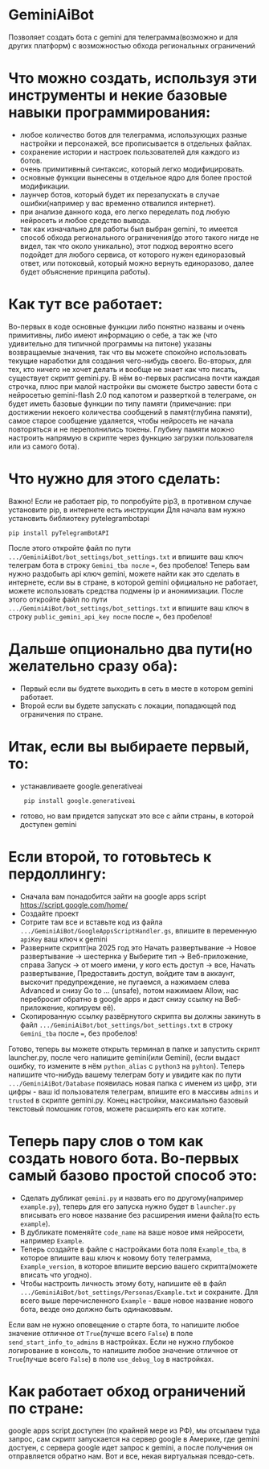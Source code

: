 # GeminiAiBot
Позволяет создать бота с gemini для телеграмма(возможно и для других платформ) с возможностью обхода региональных ограничений

# Что можно создать, используя эти инструменты и некие базовые навыки программирования:
- любое количество ботов для телеграмма, использующих разные настройки и персонажей, все прописывается в отдельных файлах.
- сохранение истории и настроек пользователей для каждого из ботов.
- очень примитивный синтаксис, который легко модифицировать.
- основные функции вынесены в отдельное ядро для более простой модификации.
- лаунчер ботов, который будет их перезапускать в случае ошибки(например у вас временно отвалился интернет).
- при анализе данного кода, его легко переделать под любую нейросеть и любое средство вывода.
- так как изначально для работы был выбран gemini, то имеется способ обхода регионального ограничения(до этого такого нигде не видел, так что около уникально), этот подход вероятно всего подойдет для любого сервиса, от которого нужен единоразовый ответ, или потоковый, который можно вернуть единоразово, далее будет объяснение принципа работы).

# Как тут все работает:
Во-первых в коде основные функции либо понятно названы и очень примитивны, либо имеют информацию о себе, а так же (что удивительно для типичной программы на питоне) указаны возвращаемые значения, так что вы можете спокойно использовать текущие наработки для создания чего-нибудь своего. Во-вторых, для тех, кто ничего не хочет делать и вообще не знает как что писать, существует скрипт gemini.py. В нём во-первых расписана почти каждая строчка, плюс при малой настройки вы сможете быстро завести бота с нейросетью gemini-flash 2.0 под капотом и разверткой в телеграме, он будет иметь базовые функции по типу памяти (примечание: при достижении некоего количества сообщений в памят(глубина памяти), самое старое сообщение удаляется, чтобы нейросеть не начала повторяться и не переполнились токены. Глубину памяти можно настроить напрямую в скрипте через функцию загрузки пользователя или из самого бота). 

# Что нужно для этого сделать:
Важно! Если не работает pip, то попробуйте pip3, в противном случае установите pip, в интернете есть инструкции
Для начала вам нужно установить библиотеку pytelegrambotapi
```
pip install pyTelegramBotAPI
```
После этого откройте файл по пути `.../GeminiAiBot/bot_settings/bot_settings.txt` и впишите ваш ключ телеграм бота в строку `Gemini_tba после` `=`, без пробелов!
Теперь вам нужно раздобыть api ключ gemini, можете найти как это сделать в интернете, если вы в стране, в которой gemini официально не работает, можете использовать средства подмены ip и анонимизации.
После этого откройте файл по пути `.../GeminiAiBot/bot_settings/bot_settings.txt` и впишите ваш ключ в строку `public_gemini_api_key после` после  `=`, без пробелов!

# Дальше опционально два пути(но желательно сразу оба):
 - Первый если вы будтете выходить в сеть в месте в котором gemini работает.
 - Второй если вы будете запускать с локации, попадающей под ограничения по стране.
   
# Итак, если вы выбираете первый, то:
 - устанавливаете google.generativeai
   ```
    pip install google.generativeai
   ```
 - готово, но вам придется запускат это все с айпи страны, в которой доступен gemini
   
# Если второй, то готовьтесь к пердоллингу:
 - Сначала вам понадобится зайти на google apps script
   https://script.google.com/home/
 - Создайте проект
 - Сотрите там все и вставьте код из файла `.../GeminiAiBot/GoogleAppsScriptHandler.gs`, впишите в переменную `apiKey` ваш ключ к gemini
 - Разверните скрипт(на 2025 год это Начать развертывание -> Новое развертывание -> шестернка у Выберите тип -> Веб-приложение, справа Запуск -> от моего имени, у кого есть доступ -> все, Начать развертывание, Предоставить доступ, войдите там в аккаунт, выскочит предупреждение, не пугаемся, а нажимаем слева Advanced и снизу Go to ... (unsafe), потом нажимаем Allow, нас перебросит обратно в google apps и даст снизу ссылку на Веб-приложение, копируем её).
 - Скопированную ссылку развёрнутого скрипта вы должны закинуть в файл `.../GeminiAiBot/bot_settings/bot_settings.txt` в строку `Gemini_tba` после `=`, без пробелов!

Готово, теперь вы можете открыть терминал в папке и запустить скрипт launcher.py, после чего напишите gemini(или Gemini), (если выдаст ошибку, то измените в нём `python_alias` с `python3` на `pyhton`).
Теперь напишите что-нибудь вашему телеграм боту и увидите как по пути `.../GeminiAiBot/Database` появилась новая папка с именем из цифр, эти цифры - ваш id пользователя телеграм, впишите его в массивы `admins` и `trusted` в скрипте gemini.py.
Конец настройки, максимально базовый текстовый помошник готов, можете расширять его как хотите.

# Теперь пару слов о том как создать нового бота. Во-первых самый базово простой способ это:
 - Сделать дубликат `gemini.py` и назвать его по другому(например `example.py`), теперь для его запуска нужно будет в `launcher.py` вписывать его новое название без расширения имени файла(то есть `example`).
 - В дубликате поменяйте `code_name` на ваше новое имя нейросети, например `Example`.
 - Теперь создайте в файле с настройками бота поля `Example_tba`, в которое впишите ваш ключ к новому боту телеграмма, `Example_version`, в которое впишите версию вашего скрипта(можете вписать что угодно).
 - Чтобы настроить личность этому боту, напишите её в файл `.../GeminiAiBot/bot_settings/Personas/Example.txt` и сохраните.
Для всего выше перечисленного `Example` - ваше новое название нового бота, везде оно должно быть одинаковвым.

Если вам не нужно оповещение о старте бота, то напишите любое значение отличное от `True`(лучше всего `False`) в поле `send_start_info_to_admins` в настройках.
Если не нужно глубокое логирование в консоль, то напишите любое значение отличное от `True`(лучше всего `False`) в поле `use_debug_log` в настройках.

# Как работает обход ограничений по стране:
google apps script доступен (по крайней мере из РФ), мы отсылаем туда запрос, сам скрипт запускается на сервер google в Америке, где gemini достуен, с сервера google идет запрос к gemini, а после получения он отправляется обратно нам. Вот и все, некая виртуальная псевдо-сеть.
